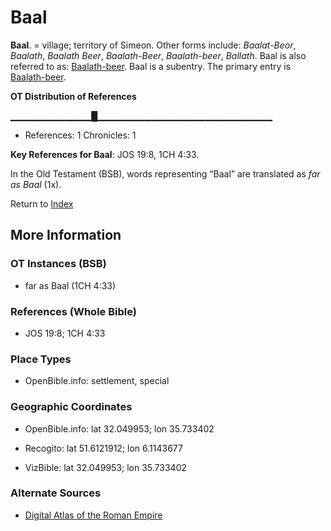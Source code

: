 # Baal
**Baal**. 
= village; territory of Simeon. 
Other forms include: 
*Baalat-Beor*, *Baalath*, *Baalath Beer*, *Baalath-Beer*, *Baalath-beer*, *Ballath*. 
Baal is also referred to as: 
[Baalath-beer](Baalath-beer.md). 
Baal is a subentry. The primary entry is 
[Baalath-beer](Baalath-beer.md). 


**OT Distribution of References**

▁▁▁▁▁▁▁▁▁▁▁▁█▁▁▁▁▁▁▁▁▁▁▁▁▁▁▁▁▁▁▁▁▁▁▁▁▁▁
* References: 1 Chronicles: 1



**Key References for Baal**: 
JOS 19:8, 1CH 4:33. 


In the Old Testament (BSB), words representing “Baal” are translated as 
*far as Baal* (1x). 




Return to [Index](00-Index.md)

## More Information

### OT Instances (BSB)

* far as Baal (1CH 4:33)



### References (Whole Bible)

* JOS 19:8; 1CH 4:33


### Place Types

* OpenBible.info: settlement, special



### Geographic Coordinates

* OpenBible.info: lat 32.049953; lon 35.733402

* Recogito: lat 51.6121912; lon 6.1143677

* VizBible: lat 32.049953; lon 35.733402



### Alternate Sources

* [Digital Atlas of the Roman Empire](https://imperium.ahlfeldt.se/places/19711)



